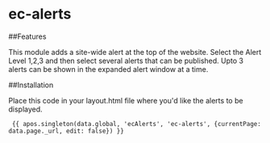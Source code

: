 # ec-alerts

##Features

This module adds a site-wide alert at the top of the website. Select the Alert Level 1,2,3 and then select several alerts that can be published. Upto 3 alerts can be shown in the expanded alert window at a time.

##Installation


Place this code in your layout.html file where you'd like the alerts to be displayed.
```
 {{ apos.singleton(data.global, 'ecAlerts', 'ec-alerts', {currentPage: data.page._url, edit: false}) }}
```